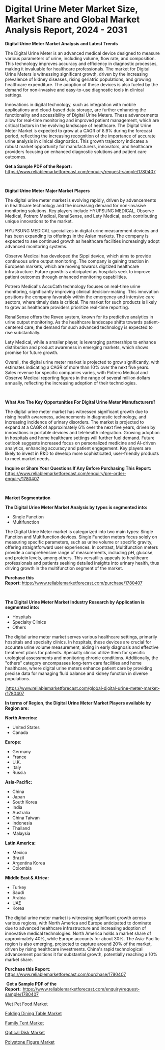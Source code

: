 <p><h1>Digital Urine Meter Market Size, Market Share and Global Market Analysis Report, 2024 - 2031</h1></p><p><strong>Digital Urine Meter Market Analysis and Latest Trends</strong></p>
<p><p>The Digital Urine Meter is an advanced medical device designed to measure various parameters of urine, including volume, flow rate, and composition. This technology improves accuracy and efficiency in diagnostic processes, making it invaluable for healthcare professionals. The market for Digital Urine Meters is witnessing significant growth, driven by the increasing prevalence of kidney diseases, rising geriatric populations, and growing healthcare expenditure. The adoption of these devices is also fueled by the demand for non-invasive and easy-to-use diagnostic tools in clinical settings.</p><p>Innovations in digital technology, such as integration with mobile applications and cloud-based data storage, are further enhancing the functionality and accessibility of Digital Urine Meters. These advancements allow for real-time monitoring and improved patient management, which are critical factors in the evolving landscape of healthcare. The Digital Urine Meter Market is expected to grow at a CAGR of 8.9% during the forecast period, reflecting the increasing recognition of the importance of accurate urine analysis in clinical diagnostics. This growth trajectory indicates a robust market opportunity for manufacturers, innovators, and healthcare providers focusing on enhanced diagnostic solutions and patient care outcomes.</p></p>
<p><strong>Get a Sample PDF of the Report:&nbsp;</strong> <a href="https://www.reliablemarketforecast.com/enquiry/request-sample/1780407?utm_campaign=1479&utm_medium=2&utm_source=Github&utm_content=ia&utm_term=09102024&utm_id=digital-urine-meter">https://www.reliablemarketforecast.com/enquiry/request-sample/1780407</a></p>
<p>&nbsp;</p>
<p><strong>Digital Urine Meter Major Market Players</strong></p>
<p><p>The digital urine meter market is evolving rapidly, driven by advancements in healthcare technology and the increasing demand for non-invasive monitoring solutions. Key players include HYUPSUNG MEDICAL, Observe Medical, Potrero Medical, RenalSense, and Lety Medical, each contributing unique innovations to the market.</p><p>HYUPSUNG MEDICAL specializes in digital urine measurement devices and has been expanding its offerings in the Asian markets. The company is expected to see continued growth as healthcare facilities increasingly adopt advanced monitoring systems.</p><p>Observe Medical has developed the Sippi device, which aims to provide continuous urine output monitoring. The company is gaining traction in European markets, which are moving towards digitized healthcare infrastructure. Future growth is anticipated as hospitals seek to improve patient outcomes through enhanced monitoring capabilities.</p><p>Potrero Medical's AccuCath technology focuses on real-time urine monitoring, significantly improving clinical decision-making. This innovation positions the company favorably within the emergency and intensive care sectors, where timely data is critical. The market for such products is likely to grow as healthcare providers prioritize real-time reporting.</p><p>RenalSense offers the Revee system, known for its predictive analytics in urine output monitoring. As the healthcare landscape shifts towards patient-centered care, the demand for such advanced technology is expected to rise substantially.</p><p>Lety Medical, while a smaller player, is leveraging partnerships to enhance distribution and product awareness in emerging markets, which shows promise for future growth.</p><p>Overall, the digital urine meter market is projected to grow significantly, with estimates indicating a CAGR of more than 10% over the next five years. Sales revenue for specific companies varies, with Potrero Medical and Observe Medical reporting figures in the range of several million dollars annually, reflecting the increasing adoption of their technologies.</p></p>
<p>&nbsp;</p>
<p><strong>What Are The Key Opportunities For Digital Urine Meter Manufacturers?</strong></p>
<p><p>The digital urine meter market has witnessed significant growth due to rising health awareness, advancements in diagnostic technology, and increasing incidence of urinary disorders. The market is projected to expand at a CAGR of approximately 6% over the next five years, driven by innovations in portable devices and telehealth integration. Growing adoption in hospitals and home healthcare settings will further fuel demand. Future outlook suggests increased focus on personalized medicine and AI-driven analytics, enhancing accuracy and patient engagement. Key players are likely to invest in R&D to develop more sophisticated, user-friendly products to meet market needs.</p></p>
<p><strong>Inquire or Share Your Questions If Any Before Purchasing This Report:</strong> <a href="https://www.reliablemarketforecast.com/enquiry/pre-order-enquiry/1780407?utm_campaign=1479&utm_medium=2&utm_source=Github&utm_content=ia&utm_term=09102024&utm_id=digital-urine-meter">https://www.reliablemarketforecast.com/enquiry/pre-order-enquiry/1780407</a></p>
<p>&nbsp;</p>
<p><strong>Market Segmentation</strong></p>
<p><strong>The Digital Urine Meter Market Analysis by types is segmented into:</strong></p>
<p><ul><li>Single Function</li><li>Multifunction</li></ul></p>
<p><p>The Digital Urine Meter market is categorized into two main types: Single Function and Multifunction devices. Single Function meters focus solely on measuring specific parameters, such as urine volume or specific gravity, offering straightforward user experiences. In contrast, Multifunction meters provide a comprehensive range of measurements, including pH, glucose, and protein levels, among others. This versatility appeals to healthcare professionals and patients seeking detailed insights into urinary health, thus driving growth in the multifunction segment of the market.</p></p>
<p><strong>Purchase this Report:&nbsp;</strong><a href="https://www.reliablemarketforecast.com/purchase/1780407?utm_campaign=1479&utm_medium=2&utm_source=Github&utm_content=ia&utm_term=09102024&utm_id=digital-urine-meter">https://www.reliablemarketforecast.com/purchase/1780407</a></p>
<p>&nbsp;</p>
<p><strong>The Digital Urine Meter Market Industry Research by Application is segmented into:</strong></p>
<p><ul><li>Hospitals</li><li>Specialty Clinics</li><li>Others</li></ul></p>
<p><p>The digital urine meter market serves various healthcare settings, primarily hospitals and specialty clinics. In hospitals, these devices are crucial for accurate urine volume measurement, aiding in early diagnosis and effective treatment plans for patients. Specialty clinics utilize them for specific urological assessments and monitoring chronic conditions. Additionally, the "others" category encompasses long-term care facilities and home healthcare, where digital urine meters enhance patient care by providing precise data for managing fluid balance and kidney function in diverse populations.</p></p>
<p><a href="https://www.reliablemarketforecast.com/global-digital-urine-meter-market-r1780407?utm_campaign=1479&utm_medium=2&utm_source=Github&utm_content=ia&utm_term=09102024&utm_id=digital-urine-meter">&nbsp;https://www.reliablemarketforecast.com/global-digital-urine-meter-market-r1780407</a></p>
<p><strong>In terms of Region, the Digital Urine Meter Market Players available by Region are:</strong></p>
<p>
    <p> <strong> North America: </strong>
        <ul>
            <li>United States</li>
            <li>Canada</li>
        </ul>
        </p> 
    <p> <strong> Europe: </strong>
        <ul>
            <li>Germany</li>
            <li>France</li>
            <li>U.K.</li>
            <li>Italy</li>
            <li>Russia</li>
        </ul>
        </p> 
    <p> <strong> Asia-Pacific: </strong>
        <ul>
            <li>China</li>
            <li>Japan</li>
            <li>South Korea</li>
            <li>India</li>
            <li>Australia</li>
            <li>China Taiwan</li>
            <li>Indonesia</li>
            <li>Thailand</li>
            <li>Malaysia</li>
        </ul>
        </p> 
    <p> <strong> Latin America: </strong>
        <ul>
            <li>Mexico</li>
            <li>Brazil</li>
            <li>Argentina Korea</li>
            <li>Colombia</li>
        </ul>
        </p> 
    <p> <strong> Middle East & Africa: </strong>
        <ul>
            <li>Turkey</li>
            <li>Saudi</li>
            <li>Arabia</li>
            <li>UAE</li>
            <li>Korea</li>
        </ul>
    </p>
    </p>
<p><p>The digital urine meter market is witnessing significant growth across various regions, with North America and Europe anticipated to dominate due to advanced healthcare infrastructure and increasing adoption of innovative medical technologies. North America holds a market share of approximately 40%, while Europe accounts for about 30%. The Asia-Pacific region is also emerging, projected to capture around 20% of the market, driven by rising healthcare investments. China's rapid technological advancement positions it for substantial growth, potentially reaching a 10% market share.</p></p>
<p><strong>Purchase this Report: </strong><a href="https://www.reliablemarketforecast.com/purchase/1780407?utm_campaign=1479&utm_medium=2&utm_source=Github&utm_content=ia&utm_term=09102024&utm_id=digital-urine-meter">https://www.reliablemarketforecast.com/purchase/1780407</a></p>
<p>&nbsp;<strong>Get a Sample PDF of the Report:&nbsp;&nbsp;</strong><a href="https://www.reliablemarketforecast.com/enquiry/request-sample/1780407?utm_campaign=1479&utm_medium=2&utm_source=Github&utm_content=ia&utm_term=09102024&utm_id=digital-urine-meter">https://www.reliablemarketforecast.com/enquiry/request-sample/1780407</a></p>
<p><strong></strong></p>
<p><p><a href="https://issuu.com/reportprime-2/docs/wet-pet-food-market-size-2030.pptx_013b0ca3a98ada?utm_campaign=1479&utm_medium=2&utm_source=Github&utm_content=ia&utm_term=09102024&utm_id=digital-urine-meter">Wet Pet Food Market</a></p><p><a href="https://www.linkedin.com/pulse/folding-dining-table-market-trends-growth-outlook-2024-3ezde?utm_campaign=1479&utm_medium=2&utm_source=Github&utm_content=ia&utm_term=09102024&utm_id=digital-urine-meter">Folding Dining Table Market</a></p><p><a href="https://www.linkedin.com/pulse/family-tent-market-size-share-analysis-growth-trends-forecast-o4fue?utm_campaign=1479&utm_medium=2&utm_source=Github&utm_content=ia&utm_term=09102024&utm_id=digital-urine-meter">Family Tent Market</a></p><p><a href="https://www.linkedin.com/pulse/market-dynamics-future-trends-global-optical-disk-sector-jogte?utm_campaign=1479&utm_medium=2&utm_source=Github&utm_content=ia&utm_term=09102024&utm_id=digital-urine-meter">Optical Disk Market</a></p><p><a href="https://www.linkedin.com/pulse/polystone-figure-market-investigation-industry-evolution-3bfde?utm_campaign=1479&utm_medium=2&utm_source=Github&utm_content=ia&utm_term=09102024&utm_id=digital-urine-meter">Polystone Figure Market</a></p></p>